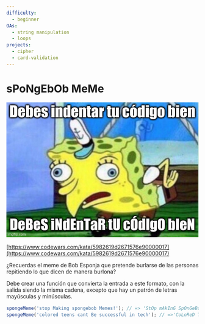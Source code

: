 ```yaml
---
difficulty:
  - beginner
OAs:
  - string manipulation
  - loops
projects:
  - cipher
  - card-validation
---
```


# sPoNgEbOb MeMe

![sPoNgEbOb MeMe](./spongebob-meme.jpg)

[https://www.codewars.com/kata/5982619d2671576e90000017](https://www.codewars.com/kata/5982619d2671576e90000017)

¿Recuerdas el meme de Bob Esponja que pretende burlarse de las personas repitiendo 
lo que dicen de manera burlona?

Debe crear una función que convierta la entrada a este formato, con la 
salida siendo la misma cadena, excepto que hay un patrón de letras mayúsculas y 
minúsculas.

```js
spongeMeme('stop Making spongebob Memes!'); // => 'StOp mAkInG SpOnGeBoB MeMeS!'
spongeMeme('colored teens cant Be successful in tech'); // =>'CoLoReD TeEnS CaNt bE SuCcEsSfUl iN TeCh'
```